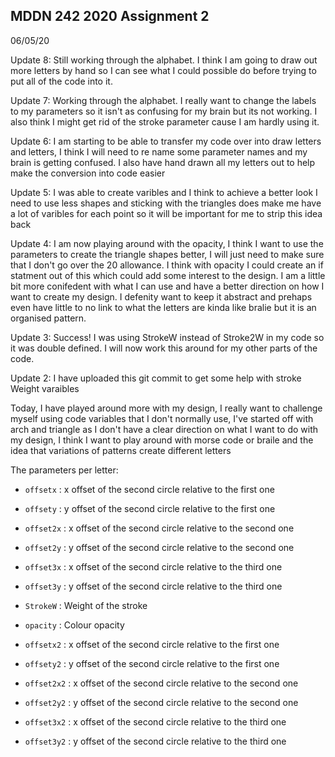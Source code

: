 ## MDDN 242 2020 Assignment 2

06/05/20

Update 8: Still working through the alphabet. I think I am going to draw out more letters by hand so I can see what I could possible do before trying to put all of the code into it.

Update 7: Working through the alphabet. I really want to change the labels to my parameters so it isn't as confusing for my brain but its not working. I also think I might get rid of the stroke parameter cause I am hardly using it.

Update 6: I am starting to be able to transfer my code over into draw letters and letters, I think I will need to re name some parameter names and my brain is getting confused. I also have hand drawn all my letters out to help make the conversion into code easier

Update 5: I was able to create varibles and I think to achieve a better look I need to use less shapes and sticking with the triangles does make me have a lot of varibles for each point so it will be important for me to strip this idea back

Update 4: I am now playing around with the opacity, I think I want to use the parameters to create the triangle shapes better, I will just need to make sure that I don't go over the 20 allowance. I think with opacity I could create an if statment out of this which could add some interest to the design. I am a little bit more conifedent with what I can use and have a better direction on how I want to create my design. I defenity want to keep it abstract and prehaps even have little to no link to what the letters are kinda like bralie but it is an organised pattern.

Update 3: Success! I was using StrokeW instead of Stroke2W in my code so it was double defined. I will now work this around for my other parts of the code.

Update 2: I have uploaded this git commit to get some help with stroke Weight varaibles

Today, I have played around more with my design, I really want to challenge myself using code variables that I don't normally use, I've started off with arch and triangle as I don't have a clear direction on what I want to do with my design, I think I want to play around with morse code or braile and the idea that variations of patterns create different letters

The parameters per letter:

  * `offsetx` : x offset of the second circle relative to the first one
  * `offsety` : y offset of the second circle relative to the first one
  * `offset2x` : x offset of the second circle relative to the second one
  * `offset2y` : y offset of the second circle relative to the second one
  * `offset3x` : x offset of the second circle relative to the third one
  * `offset3y` : y offset of the second circle relative to the third one

  *	`StrokeW` : Weight of the stroke
  *	`opacity` : Colour opacity

  * `offsetx2` : x offset of the second circle relative to the first one
  * `offsety2` : y offset of the second circle relative to the first one
  * `offset2x2` : x offset of the second circle relative to the second one
  * `offset2y2` : y offset of the second circle relative to the second one
  * `offset3x2` : x offset of the second circle relative to the third one
  * `offset3y2` : y offset of the second circle relative to the third one

